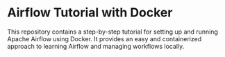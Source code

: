 # Airflow Tutorial with Docker

This repository contains a step-by-step tutorial for setting up and running Apache Airflow using Docker. It provides an easy and containerized approach to learning Airflow and managing workflows locally.